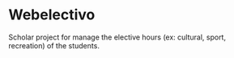 # Webelectivo
Scholar project for manage the elective hours (ex: cultural, sport, recreation) of the students.
